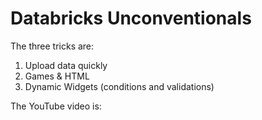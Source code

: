 # Databricks Unconventionals

The three tricks are:
1. Upload data quickly
2. Games & HTML
3. Dynamic Widgets (conditions and validations)

The YouTube video is:
